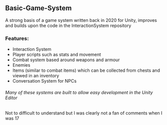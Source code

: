 ## Basic-Game-System
A strong basis of a game system written back in 2020 for Unity, improves and builds upon the code in the InteractionSystem repository

### Features:
- Interaction System
- Player scripts such as stats and movement
- Combat system based around weapons and armour
- Enemies
- Items (similar to combat items) which can be collected from chests and viewed in an inventory
- Conversation System for NPCs

###### Many of these systems are built to allow easy development in the Unity Editor

Not to difficult to understand but I was clearly not a fan of comments when I was 17